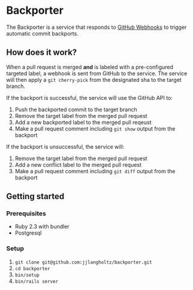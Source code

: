 # Backporter
The Backporter is a service that responds to [GitHub Webhooks](https://developer.github.com/webhooks/) to trigger automatic commit backports.

## How does it work?
When a pull request is merged **and** is labeled with a pre-configured targeted label, a webhook is sent from GitHub to the service. The service will then apply a `git cherry-pick` from the designated sha to the target branch.

If the backport is successful, the service will use the GitHub API to:

1. Push the backported commit to the target branch
2. Remove the target label from the merged pull request
3. Add a new backported label to the merged pull reqeust
4. Make a pull request comment including `git show` output from the backport

If the backport is unsuccessful, the service will:

1. Remove the target label from the merged pull request
2. Add a new conflict label to the merged pull request
3. Make a pull request comment including `git diff` output from the backport

## Getting started

### Prerequisites
* Ruby 2.3 with bundler
* Postgresql

### Setup
1. `git clone git@github.com:jjlangholtz/backporter.git`
2. `cd backporter`
3. `bin/setup`
4. `bin/rails server`
